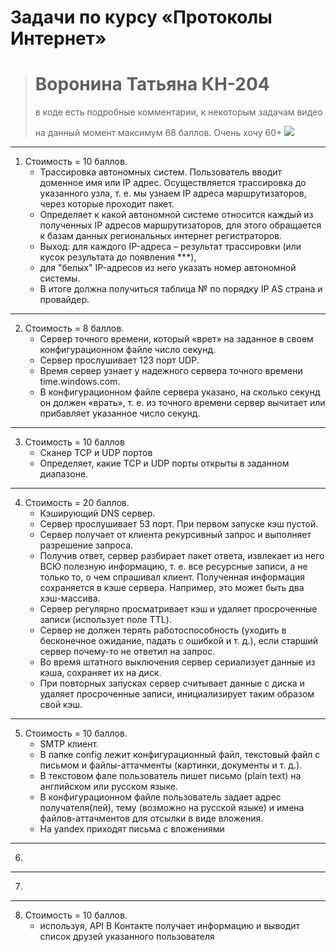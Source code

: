 # Задачи по курсу «Протоколы Интернет»
># Воронина Татьяна КН-204
> в коде есть подробные комментарии, к некоторым задачам видео
>
> на данный момент максимум 68 баллов. Очень хочу 60+ ![](https://media.tenor.com/f5T6NU1wBwgAAAAC/please-pretty-please.gif)
---

1. Стоимость = 10 баллов.
    * Трассировка автономных систем. Пользователь вводит доменное имя
    или IP адрес. Осуществляется трассировка до указанного узла, т. е. мы узнаем IP адреса маршрутизаторов, через которые проходит пакет. 
    * Определяет к какой автономной системе относится каждый из полученных IP адресов
    маршрутизаторов, для этого обращается к базам данных региональных интернет регистраторов.
    * Выход: для каждого IP-адреса – результат трассировки (или кусок результата до появления ***), 
    * для "белых" IP-адресов из него указать номер автономной системы.
    * В итоге должна получиться таблица № по порядку IP AS страна и провайдер.
---
2.  Стоимость = 8 баллов. 
    * Сервер точного времени, который «врет» на заданное в своем конфигурационном файле число секунд. 
    * Сервер прослушивает 123 порт UDP. 
    * Время сервер узнает у надежного сервера точного времени time.windows.com.
    * В конфигурационном файле сервера указано, на сколько секунд он должен «врать», т. е. из точного времени сервер вычитает или прибавляет указанное число секунд.
---
3. Стоимость = 10 баллов
    * Сканер TCP и UDP портов
    * Определяет, какие TCP и UDP порты открыты в заданном диапазоне.
---
4. Стоимость = 20 баллов. 
    * Кэширующий DNS сервер. 
    * Сервер прослушивает 53 порт. При первом запуске кэш пустой. 
    * Сервер получает от клиента рекурсивный запрос и выполняет разрешение запроса. 
    * Получив ответ, сервер разбирает пакет ответа, извлекает из него ВСЮ полезную информацию, т. е. все ресурсные записи, а не только то, 
    о чем спрашивал клиент. Полученная информация сохраняется в кэше сервера. Например, это может быть два хэш-массива.
    * Сервер регулярно просматривает кэш и удаляет просроченные записи (использует поле TTL).
    * Сервер не должен терять работоспособность (уходить в бесконечное ожидание, падать с
    ошибкой и т. д.), если старший сервер почему-то не ответил на запрос. 
    * Во время штатного выключения сервер сериализует данные из кэша, сохраняет их на диск. 
    * При повторных запусках
    сервер считывает данные с диска и удаляет просроченные записи, инициализирует таким образом свой кэш.
---
5.  Стоимость = 10 баллов. 
     * SMTP клиент. 
     * В папке config лежит конфигурационный файл, текстовый файл с письмом и файлы-аттачменты (картинки, документы и т. д.).
     * В текстовом фале пользователь пишет письмо (plain text) на английском или русском языке. 
     * В конфигурационном файле пользователь задает адрес получателя(лей), тему (возможно на русской языке) и имена файлов-аттачментов для отсылки в виде вложения.
     * На yandex приходят письма с вложениями
---
6. 
---
7.
---
8. Стоимость = 10 баллов. 
   * используя, API В Контакте получает информацию и выводит список друзей указанного пользователя
